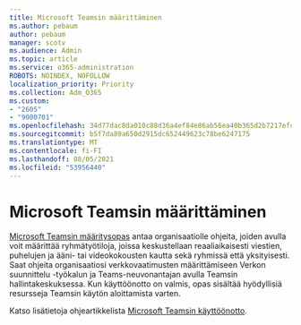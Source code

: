 ```yaml
---
title: Microsoft Teamsin määrittäminen
ms.author: pebaum
author: pebaum
manager: scotv
ms.audience: Admin
ms.topic: article
ms.service: o365-administration
ROBOTS: NOINDEX, NOFOLLOW
localization_priority: Priority
ms.collection: Adm_O365
ms.custom:
- "2605"
- "9000701"
ms.openlocfilehash: 34d77dac8da010c88d36a4ef84e86ab56ea40b365d2b7217efcd057df85738d3
ms.sourcegitcommit: b5f7da89a650d2915dc652449623c78be6247175
ms.translationtype: MT
ms.contentlocale: fi-FI
ms.lasthandoff: 08/05/2021
ms.locfileid: "53956440"
---
```

# <a name="set-up-microsoft-teams"></a>Microsoft Teamsin määrittäminen

[Microsoft Teamsin määritysopas](https://aka.ms/teamsguidance)  antaa organisaatiolle ohjeita, joiden avulla voit määrittää ryhmätyötiloja, joissa keskustellaan reaaliaikaisesti viestien, puhelujen ja ääni- tai videokokousten kautta sekä ryhmissä että yksityisesti. Saat ohjeita organisaatiosi verkkovaatimusten määrittämiseen Verkon suunnittelu -työkalun ja Teams-neuvonantajan avulla Teamsin hallintakeskuksessa. Kun käyttöönotto on valmis, opas sisältää hyödyllisiä resursseja Teamsin käytön aloittamista varten.

Katso lisätietoja ohjeartikkelista [Microsoft Teamsin käyttöönotto](https://docs.microsoft.com/microsoftteams/get-started-with-teams-quick-start).
